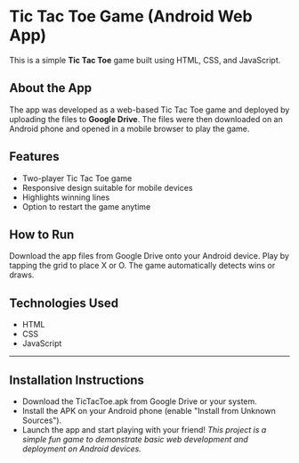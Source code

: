 # Tic Tac Toe Game (Android Web App)

This is a simple **Tic Tac Toe** game built using HTML, CSS, and JavaScript.

## About the App

The app was developed as a web-based Tic Tac Toe game and deployed by uploading the files to **Google Drive**. The files were then downloaded on an Android phone and opened in a mobile browser to play the game.

## Features

- Two-player Tic Tac Toe game
- Responsive design suitable for mobile devices
- Highlights winning lines
- Option to restart the game anytime

## How to Run

 Download the app files from Google Drive onto your Android device.
 Play by tapping the grid to place X or O.
 The game automatically detects wins or draws.

## Technologies Used

- HTML
- CSS
- JavaScript

---
 ## Installation Instructions

   - Download the TicTacToe.apk from Google Drive or your system.
   - Install the APK on your Android phone (enable "Install from Unknown Sources").
   - Launch the app and start playing with your friend!
*This project is a simple fun game to demonstrate basic web development and deployment on Android devices.*

